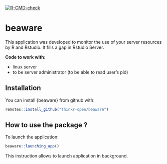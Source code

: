 
<!-- README.md is generated from README.Rmd. Please edit that file -->
<!-- badges: start -->

[![R-CMD-check](https://github.com/ThinkR-open/beaware/workflows/R-CMD-check/badge.svg)](https://github.com/ThinkR-open/beaware/actions)
<!-- badges: end -->

# beaware

This application was developed to monitor the use of your server
resources by R and Rstudio. It fills a gap in Rstudio Server.

**Code to work with:**

-   linux server
-   to be server administrator (to be able to read user’s pid)

## Installation

You can install {beaware} from github with:

``` r
remotes::install_github("thinkr-open/beaware")
```

## How to use the package ?

To launch the application:

``` r
beaware::launching_app()
```

This instruction allows to launch application in background.
